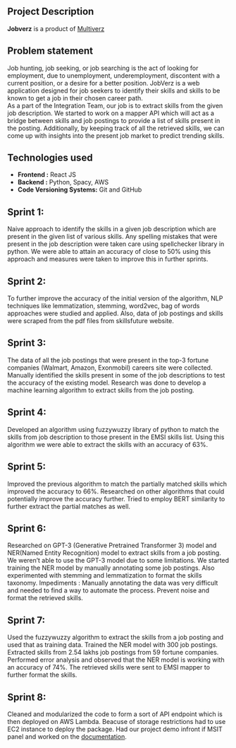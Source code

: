 ## Project Description

**Jobverz** is a product of [Multiverz](https://www.multiverz.com/)

## Problem statement

Job hunting, job seeking, or job searching is the act of looking for employment, due to unemployment, underemployment, discontent with a current position, or a desire for a better position. JobVerz is a web application designed for job seekers to identify their skills and skills to be known to get a job in their chosen career path. 
<br>
As a part of the Integration Team, our job is to extract skills from the given job description. We started to work on a mapper API which will act as a bridge between skills and job postings to provide a list of skills present in the posting. Additionally, by keeping track of all the retrieved skills, we can come up with insights into the present job market to predict trending skills.


## Technologies used

* **Frontend :** React JS
* **Backend :** Python, Spacy, AWS
* **Code Versioning Systems:** Git and GitHub  
  

## Sprint 1:

Naive approach to identify the skills in a given job description which are present in the given list of various skills. Any spelling mistakes that were present in the job description were taken care using spellchecker library in python. We were able to attain an accuracy of close to 50% using this approach and measures were taken to improve this in further sprints.


## Sprint 2:

To further improve the accuracy of the initial version of the algorithm, NLP techniques like lemmatization, stemming, word2vec, bag of words approaches were studied and applied. Also, data of job postings and skills were scraped from the pdf files from skillsfuture website.

## Sprint 3:

The data of all the job postings that were present in the top-3 fortune companies (Walmart, Amazon, Exonmobil) careers site were collected. Manually identified the skills present in some of the job descriptions to test the accuracy of the existing model. Research was done to develop a machine learning algorithm to extract skills from the job posting.


## Sprint 4:

Developed an algorithm using fuzzywuzzy library of python to match the skills from job description to those present in the EMSI skills list. Using this algorithm we were able to extract the skills with an accuracy of 63%.


## Sprint 5:
Improved the previous algorithm to match the partially matched skills which improved the accuracy to 66%. Researched on other algorithms that could potentially improve the accuracy further. Tried to employ BERT similarity to further extract the partial matches as well.

## Sprint 6:
Researched on GPT-3 (Generative Pretrained Transformer 3) model and NER(Named Entity Recognition) model to extract skills from a job posting. We weren’t able to use the GPT-3 model due to some limitations. We started training the NER model by manually annotating some job postings. Also experimented with stemming and lemmatization to format the skills taxonomy.
Impediments : 
Manually annotating the data was very difficult and needed to find a way to automate the process.
Prevent noise and format the retrieved skills.

## Sprint 7:
Used the fuzzywuzzy algorithm to extract the skills from a job posting and used that as training data. Trained the NER model with 300 job postings. Extracted skills from 2.54 lakhs job postings from 59 fortune companies. Performed error analysis and observed  that the NER model is working with an accuracy of 74%. The retrieved skills were sent to EMSI mapper to further format the skills.

## Sprint 8:
Cleaned and modularized the code to form a sort of API endpoint which is then deployed on AWS Lambda. Beacuse of storage restrictions had to use EC2 instance to deploy the package. Had our project demo infront if MSIT panel and worked on the [documentation](https://docs.google.com/document/d/11RWac0FnvHcHOYZuptnNKRxajd_XFk5-9DHOZkDmPrY/edit?usp=sharing).
